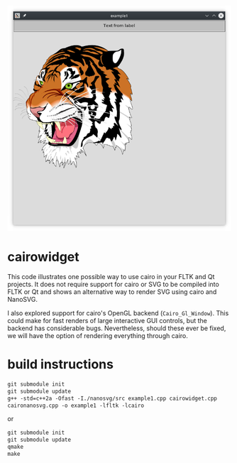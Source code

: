 ![screenshot.png](screenshot.png?raw=true)
# cairowidget
This code illustrates one possible way to use cairo in your FLTK and Qt projects. It does not require support for cairo or SVG to be compiled into FLTK or Qt and shows an alternative way to render SVG using cairo and NanoSVG.

I also explored support for cairo's OpenGL backend (`Cairo_Gl_Window`). This could make for fast renders of large interactive GUI controls, but the backend has considerable bugs. Nevertheless, should these ever be fixed, we will have the option of rendering everything through cairo.
# build instructions
    git submodule init
    git submodule update
    g++ -std=c++2a -Ofast -I./nanosvg/src example1.cpp cairowidget.cpp caironanosvg.cpp -o example1 -lfltk -lcairo

or

    git submodule init
    git submodule update
    qmake
    make
